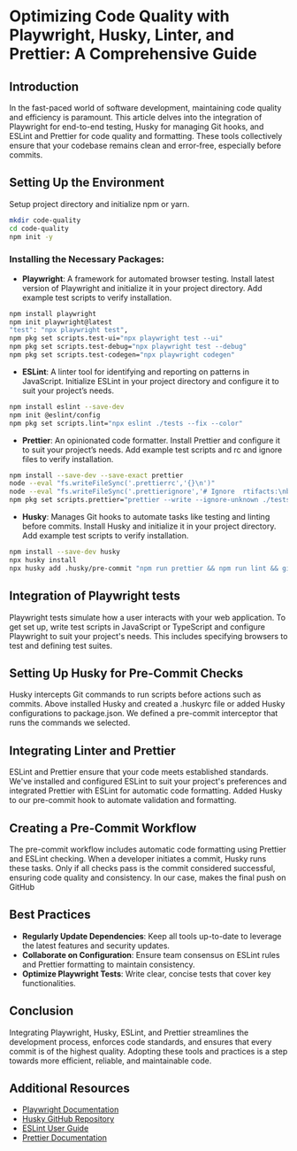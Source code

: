 # Optimizing Code Quality with Playwright, Husky, Linter, and Prettier: A Comprehensive Guide

## Introduction
In the fast-paced world of software development, maintaining code quality and efficiency is paramount. This article delves into the integration of Playwright for end-to-end testing, Husky for managing Git hooks, and ESLint and Prettier for code quality and formatting. These tools collectively ensure that your codebase remains clean and error-free, especially before commits.

## Setting Up the Environment

Setup project directory and initialize npm or yarn.

```bash
mkdir code-quality
cd code-quality
npm init -y
```

### Installing the Necessary Packages:
- **Playwright**: A framework for automated browser testing. Install latest version of Playwright and initialize it in your project directory. Add example test scripts to verify installation.

```bash
npm install playwright
npm init playwright@latest
"test": "npx playwright test",
npm pkg set scripts.test-ui="npx playwright test --ui"
npm pkg set scripts.test-debug="npx playwright test --debug"
npm pkg set scripts.test-codegen="npx playwright codegen"
```

- **ESLint**: A linter tool for identifying and reporting on patterns in JavaScript. Initialize ESLint in your project directory and configure it to suit your project’s needs.

```bash
npm install eslint --save-dev
npm init @eslint/config
npm pkg set scripts.lint="npx eslint ./tests --fix --color"
```

- **Prettier**: An opinionated code formatter. Install Prettier and configure it to suit your project’s needs. Add example test scripts and rc and ignore files to verify installation.

```bash
npm install --save-dev --save-exact prettier
node --eval "fs.writeFileSync('.prettierrc','{}\n')"
node --eval "fs.writeFileSync('.prettierignore','# Ignore  rtifacts:\nbuild')"
npm pkg set scripts.prettier="prettier --write --ignore-unknown ./tests"
```
- **Husky**: Manages Git hooks to automate tasks like testing and linting before commits. Install Husky and initialize it in your project directory. Add example test scripts to verify installation.

```bash
npm install --save-dev husky
npx husky install
npx husky add .husky/pre-commit "npm run prettier && npm run lint && git push"
```

## Integration of Playwright tests
Playwright tests simulate how a user interacts with your web application. To get set up, write test scripts in JavaScript or TypeScript and configure Playwright to suit your project's needs. This includes specifying browsers to test and defining test suites.

## Setting Up Husky for Pre-Commit Checks
Husky intercepts Git commands to run scripts before actions such as commits. Above installed Husky and created a .huskyrc file or added Husky configurations to package.json. We defined a pre-commit interceptor that runs the commands we selected.

## Integrating Linter and Prettier
ESLint and Prettier ensure that your code meets established standards. We've installed and configured ESLint to suit your project's preferences and integrated Prettier with ESLint for automatic code formatting. Added Husky to our pre-commit hook to automate validation and formatting.

## Creating a Pre-Commit Workflow
The pre-commit workflow includes automatic code formatting using Prettier and ESLint checking. When a developer initiates a commit, Husky runs these tasks. Only if all checks pass is the commit considered successful, ensuring code quality and consistency. In our case, makes the final push on GitHub

## Best Practices
- **Regularly Update Dependencies**: Keep all tools up-to-date to leverage the latest features and security updates.
- **Collaborate on Configuration**: Ensure team consensus on ESLint rules and Prettier formatting to maintain consistency.
- **Optimize Playwright Tests**: Write clear, concise tests that cover key functionalities.

## Conclusion
Integrating Playwright, Husky, ESLint, and Prettier streamlines the development process, enforces code standards, and ensures that every commit is of the highest quality. Adopting these tools and practices is a step towards more efficient, reliable, and maintainable code.

## Additional Resources
- [Playwright Documentation](https://playwright.dev/)
- [Husky GitHub Repository](https://github.com/typicode/husky)
- [ESLint User Guide](https://eslint.org/docs/user-guide/)
- [Prettier Documentation](https://prettier.io/docs/en/index.html)
